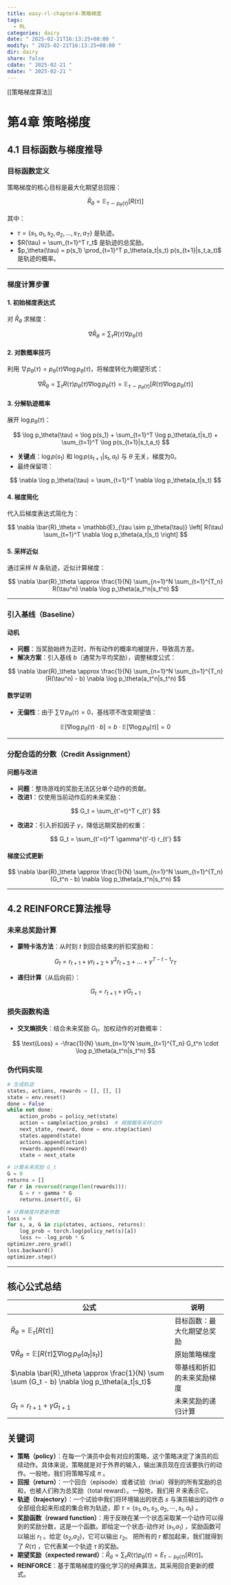 ```yaml
---
title: easy-rl-chapter4-策略梯度
tags:
  - RL
categories: dairy
date: " 2025-02-21T16:13:25+08:00 "
modify: " 2025-02-21T16:13:25+08:00 "
dir: dairy
share: false
cdate: " 2025-02-21 "
mdate: " 2025-02-21 "
---
```


[[策略梯度算法]]

# 第4章 策略梯度

## 4.1 目标函数与梯度推导

### 目标函数定义

策略梯度的核心目标是最大化期望总回报：

$$
\bar{R}_\theta = \mathbb{E}_{\tau \sim p_\theta(\tau)}[R(\tau)]
$$

其中：

- $\tau = \{s_1, a_1, s_2, a_2, \dots, s_T, a_T\}$ 是轨迹。
- $R(\tau) = \sum_{t=1}^T r_t$ 是轨迹的总奖励。
- $p_\theta(\tau) = p(s_1) \prod_{t=1}^T p_\theta(a_t|s_t) p(s_{t+1}|s_t,a_t)$ 是轨迹的概率。

---

### 梯度计算步骤

#### 1. 初始梯度表达式

对 $\bar{R}_\theta$ 求梯度：

$$
\nabla \bar{R}_\theta = \sum_{\tau} R(\tau) \nabla p_\theta(\tau)
$$

#### 2. 对数概率技巧

利用 $\nabla p_\theta(\tau) = p_\theta(\tau) \nabla \log p_\theta(\tau)$，将梯度转化为期望形式：

$$
\nabla \bar{R}_\theta = \sum_{\tau} R(\tau) p_\theta(\tau) \nabla \log p_\theta(\tau) = \mathbb{E}_{\tau \sim p_\theta(\tau)} \left[ R(\tau) \nabla \log p_\theta(\tau) \right]
$$

#### 3. 分解轨迹概率

展开 $\log p_\theta(\tau)$：

$$
\log p_\theta(\tau) = \log p(s_1) + \sum_{t=1}^T \log p_\theta(a_t|s_t) + \sum_{t=1}^T \log p(s_{t+1}|s_t,a_t)
$$

- **关键点**：$\log p(s_1)$ 和 $\log p(s_{t+1}|s_t,a_t)$ 与 $\theta$ 无关，梯度为0。
- 最终保留项：

$$
\nabla \log p_\theta(\tau) = \sum_{t=1}^T \nabla \log p_\theta(a_t|s_t)
$$

#### 4. 梯度简化

代入后梯度表达式简化为：

$$
\nabla \bar{R}_\theta = \mathbb{E}_{\tau \sim p_\theta(\tau)} \left[ R(\tau) \sum_{t=1}^T \nabla \log p_\theta(a_t|s_t) \right]
$$

#### 5. 采样近似

通过采样 $N$ 条轨迹，近似计算梯度：

$$
\nabla \bar{R}_\theta \approx \frac{1}{N} \sum_{n=1}^N \sum_{t=1}^{T_n} R(\tau^n) \nabla \log p_\theta(a_t^n|s_t^n)
$$

---

### 引入基线（Baseline）

#### 动机

- **问题**：当奖励始终为正时，所有动作的概率均被提升，导致高方差。
- **解决方案**：引入基线 $b$（通常为平均奖励），调整梯度公式：

$$
\nabla \bar{R}_\theta \approx \frac{1}{N} \sum_{n=1}^N \sum_{t=1}^{T_n} (R(\tau^n) - b) \nabla \log p_\theta(a_t^n|s_t^n)
$$

#### 数学证明

- **无偏性**：由于 $\sum \nabla p_\theta(\tau) = 0$，基线项不改变期望值：

$$
\mathbb{E}[\nabla \log p_\theta(\tau) \cdot b] = b \cdot \mathbb{E}[\nabla \log p_\theta(\tau)] = 0
$$

---

### 分配合适的分数（Credit Assignment）

#### 问题与改进

- **问题**：整场游戏的奖励无法区分单个动作的贡献。
- **改进1**：仅使用当前动作后的未来奖励：

$$
G_t = \sum_{t'=t}^T r_{t'}
$$

- **改进2**：引入折扣因子 $\gamma$，降低远期奖励的权重：

$$
G_t = \sum_{t'=t}^T \gamma^{t'-t} r_{t'}
$$

#### 梯度公式更新

$$
\nabla \bar{R}_\theta \approx \frac{1}{N} \sum_{n=1}^N \sum_{t=1}^{T_n} (G_t^n - b) \nabla \log p_\theta(a_t^n|s_t^n)
$$

---

## 4.2 REINFORCE算法推导

### 未来总奖励计算

- **蒙特卡洛方法**：从时刻 $t$ 到回合结束的折扣奖励和：

$$
G_t = r_{t+1} + \gamma r_{t+2} + \gamma^2 r_{t+3} + \dots + \gamma^{T-t-1} r_T
$$

- **递归计算**（从后向前）：

$$
G_t = r_{t+1} + \gamma G_{t+1}
$$

### 损失函数构造

- **交叉熵损失**：结合未来奖励 $G_t$，加权动作的对数概率：

$$
\text{Loss} = -\frac{1}{N} \sum_{n=1}^N \sum_{t=1}^{T_n} G_t^n \cdot \log p_\theta(a_t^n|s_t^n)
$$

### 伪代码实现

```python
# 生成轨迹
states, actions, rewards = [], [], []
state = env.reset()
done = False
while not done:
    action_probs = policy_net(state)
    action = sample(action_probs)  # 根据概率采样动作
    next_state, reward, done = env.step(action)
    states.append(state)
    actions.append(action)
    rewards.append(reward)
    state = next_state

# 计算未来奖励 G_t
G = 0
returns = []
for r in reversed(range(len(rewards))):
    G = r + gamma * G
    returns.insert(0, G)

# 计算梯度并更新参数
loss = 0
for s, a, G in zip(states, actions, returns):
    log_prob = torch.log(policy_net(s)[a])
    loss += -log_prob * G
optimizer.zero_grad()
loss.backward()
optimizer.step()
```

---

## 核心公式总结

| 公式 | 说明 |
|------|------|
| $\bar{R}_\theta = \mathbb{E}_{\tau}[R(\tau)]$ | 目标函数：最大化期望总奖励 |
| $\nabla \bar{R}_\theta = \mathbb{E}[R(\tau) \sum \nabla \log p_\theta(a_t\|s_t)]$ | 原始策略梯度 |
| $\nabla \bar{R}_\theta \approx \frac{1}{N} \sum \sum (G_t - b) \nabla \log p_\theta(a_t\|s_t)$ | 带基线和折扣的未来奖励梯度 |
| $G_t = r_{t+1} + \gamma G_{t+1}$ | 未来奖励的递归计算 |

## 关键词

- **策略（policy）**：在每一个演员中会有对应的策略，这个策略决定了演员的后续动作。具体来说，策略就是对于外界的输入，输出演员现在应该要执行的动作。一般地，我们将策略写成 $\pi$ 。
- **回报（return）**：一个回合（episode）或者试验（trial）得到的所有奖励的总和，也被人们称为总奖励（total reward）。一般地，我们用 $R$ 来表示它。
- **轨迹（trajectory）**：一个试验中我们将环境输出的状态 $s$ 与演员输出的动作 $a$ 全部组合起来形成的集合称为轨迹，即 $\tau=\left\{s_{1}, a_{1}, s_{2}, a_{2}, \cdots, s_{t}, a_{t}\right\}$ 。
- **奖励函数（reward function）**：用于反映在某一个状态采取某一个动作可以得到的奖励分数，这是一个函数。即给定一个状态-动作对 ($s_1$,$a_1$) ，奖励函数可以输出 $r_1$ 。给定 ($s_2$,$a_2$)，它可以输出 $r_2$。 把所有的 $r$ 都加起来，我们就得到了 $R(\tau)$ ，它代表某一个轨迹 $\tau$ 的奖励。
- **期望奖励（expected reward）**：$\bar{R}_{\theta}=\sum_{\tau} R(\tau) p_{\theta}(\tau)=E_{\tau \sim p_{\theta}(\tau)}[R(\tau)]$。
- **REINFORCE**：基于策略梯度的强化学习的经典算法，其采用回合更新的模式。
